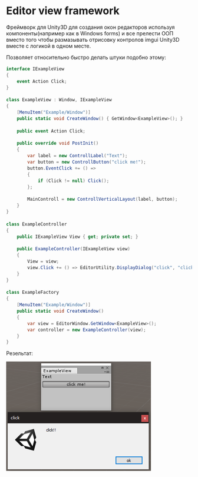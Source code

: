 # Editor view framework

 Фреймворк для Unity3D для создания окон редакторов используя компоненты(например как в Windows forms)
и все прелести ООП вместо того чтобы размазывать отрисовку контролов imgui Unity3D вместе с логикой в одном месте.

 Позволяет относительно быстро делать штуки подобно этому:

```csharp
interface IExampleView
{
    event Action Click;
}

class ExampleView : Window, IExampleView
{
    [MenuItem("Example/Window")]
    public static void CreateWindow() { GetWindow<ExampleView>(); }

    public event Action Click;

    public override void PostInit()
    {
        var label = new ControllLabel("Text");
        var button = new ControllButton("click me!");
        button.EventClick += () =>
        {
            if (Click != null) Click();
        };

        MainControll = new ControllVerticalLayout(label, button);
    }
}

class ExampleController
{
    public IExampleView View { get; private set; }

    public ExampleController(IExampleView view)
    {
        View = view;
        view.Click += () => EditorUtility.DisplayDialog("click", "click!!", "ok");
    }
}

class ExampleFactory
{
    [MenuItem("Example/Window")]
    public static void CreateWindow()
    {
        var view = EditorWindow.GetWindow<ExampleView>();
        var controller = new ExampleController(view);
    }
}
```

Резельтат:

![Пример окна](https://raw.githubusercontent.com/CTAPbIuKODEP/EditorViewFramework/master/docs/exampleview.png)
